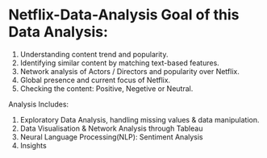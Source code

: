 # Netflix-Data-Analysis Goal of this Data Analysis:
1. Understanding content trend and popularity.
2. Identifying similar content by matching text-based features.
3. Network analysis of Actors / Directors and popularity over Netflix.
4. Global presence and current focus of Netflix.
5. Checking the content: Positive, Negetive or Neutral.

Analysis Includes:
1. Exploratory Data Analysis, handling missing values & data manipulation.
2. Data Visualisation & Network Analysis through Tableau
3. Neural Language Processing(NLP): Sentiment Analysis
4. Insights
